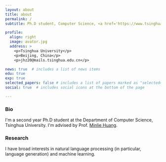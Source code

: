 ```yaml
---
layout: about
title: about
permalink: /
subtitle: Ph.D student, Computer Science, <a href='https://www.tsinghua.edu.cn/en/'>Tsinghua University</a>.

profile:
  align: right
  image: avator.jpg
  address: >
    <p>Tsinghua University</p>
    <p>Beijing, China</p>
    <p>jhz20@mails.tsinghua.edu.cn</p>

news: true  # includes a list of news items
edu: true
exp: true
selected_papers: false # includes a list of papers marked as "selected={true}"
social: true  # includes social icons at the bottom of the page

---
```


### Bio

I'm a second year Ph.D student at the Department of Computer Science, Tsinghua University. I'm advised by Prof. [Minlie Huang](http://coai.cs.tsinghua.edu.cn/hml).

### Research

I have broad interests in natural language processing (in particular, language generation) and machine learning.


